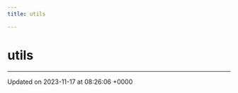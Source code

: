 ```yaml
---
title: utils

---
```


# utils








-------------------------------

Updated on 2023-11-17 at 08:26:06 +0000